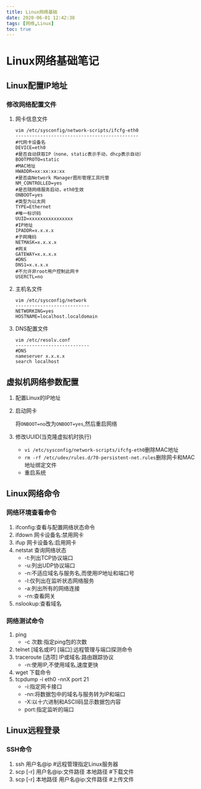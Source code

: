 ```yaml
---
title: Linux网络基础
date: 2020-06-01 12:42:38
tags: [网络,Linux]
toc: true
---
```


# Linux网络基础笔记

## Linux配置IP地址

### 修改网络配置文件

1. 网卡信息文件

   ```shell
   vim /etc/sysconfig/network-scripts/ifcfg-eth0
   ---------------------------------------------
   #代网卡设备名
   DEVICE=eth0
   #是否自动获取IP（none、static表示手动，dhcp表示自动）
   BOOTPROTO=static
   #MAC地址
   HWADDR=xx:xx:xx:xx
   #是否由Network Manager图形管理工具托管
   NM_CONTROLLED=yes
   #是否随网络服务启动，eth0生效
   ONBOOT=yes
   #类型为以太网
   TYPE=Ethernet
   #唯一标识码
   UUID=xxxxxxxxxxxxxxxx
   #IP地址
   IPADDR=x.x.x.x
   #子网掩码
   NETMASK=x.x.x.x
   #网关
   GATEWAY=x.x.x.x
   #DNS
   DNS1=x.x.x.x
   #不允许非root用户控制此网卡
   USERCTL=no
   ```
<!-- more -->
2. 主机名文件
   
   ```shell
   vim /etc/sysconfig/network
   ---------------------------
   NETWORKING=yes
   HOSTNAME=localhost.localdomain 
   ```
   
3. DNS配置文件

   ```shell
   vim /etc/resolv.conf
   ---------------------------
   #DNS
   nameserver x.x.x.x
   search localhost
   ```

## 虚拟机网络参数配置

1. 配置Linux的IP地址

2. 启动网卡

   将`ONBOOT=no`改为`ONBOOT=yes`,然后重启网络

3. 修改UUID(当克隆虚拟机时执行)

   - `vi /etc/sysconfig/network-scripts/ifcfg-eth0`删除MAC地址
   - `rm -rf /etc/udev/rules.d/70-persistent-net.rules`删除网卡和MAC地址绑定文件
   - 重启系统

## Linux网络命令

### 网络环境查看命令

1. ifconfig:查看与配置网络状态命令
2. ifdown 网卡设备名:禁用网卡
3. ifup 网卡设备名:启用网卡
4. netstat 查询网络状态
   - -t:列出TCP协议端口
   - -u:列出UDP协议端口
   - -n:不适应域名与服务名,而使用IP地址和端口号
   - -l:仅列出在监听状态网络服务
   - -a:列出所有的网络连接
   - -rn:查看网关
5. nslookup:查看域名

### 网络测试命令

1. ping
   - -c 次数:指定ping包的次数
2. telnet [域名或IP] [端口]:远程管理与端口探测命令
3. traceroute [选项] IP或域名:路由跟踪协议
   - -n:使用IP,不使用域名,速度更快
4. wget 下载命令
5. tcpdump -i eth0 -nnX port 21
   - -i:指定网卡接口
   - -nn:将数据包中的域名与服务转为IP和端口
   - -X:以十六进制和ASCII码显示数据包内容
   - port:指定监听的端口

## Linux远程登录

### SSH命令

1. ssh 用户名@ip  #远程管理指定Linux服务器
2. scp [-r] 用户名@ip:文件路径 本地路径   #下载文件
3. scp [-r] 本地路径 用户名@ip:文件路径   #上传文件